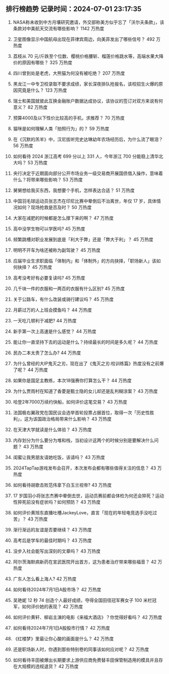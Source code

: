 
## 排行榜趋势 记录时间：2024-07-01 23:17:35
  
  1. NASA称未收到中方月壤研究邀请，外交部称美方似乎忘了「沃尔夫条款」，该条款对中美航天交流有哪些影响？ 1142 万热度
    
  2. 卫星图像显示中国航母出现在菲律宾周边，向美菲发出了哪些信号？ 492 万热度
    
  3. 荔枝从 70 元/斤跌至个位数、樱桃价格腰斩、榴莲价格跳水等，高端水果大降价的原因有哪些？ 325 万热度
    
  4. 四川曾到处是老虎，大熊猫为何没有被吃绝？ 207 万热度
    
  5. 黑龙江一中专卫校录取不要求成绩，家长深夜排队抢报名，该校招生火爆的原因究竟是什么？ 123 万热度
    
  6. 瑞士和美国就彼此互换金融账户数据达成协议，该协议的签订对双方来说有何意义？ 82 万热度
    
  7. 预算4000及以下性价比较高的手机，求推荐？ 70 万热度
    
  8. 猫咪是如何理解人类「拍照行为」的？ 59 万热度
    
  9. 在《沉默的羔羊》中，汉尼拔听完史达琳幼年农场经历后，为什么流了眼泪？ 56 万热度
    
  10. 如何看待 2024 浙江高考 699 分以上 331 人，今年浙江 700 分能稳上清华北大吗？ 53 万热度
    
  11. 央行决定于近期面向部分公开市场业务一级交易商开展国债借入操作，意味着什么？将带来哪些影响？ 53 万热度
    
  12. 舅舅想给我买东西，我想要个手机，怎样表达合适？ 51 万热度
    
  13. 中国羽毛球运动员张志杰在印尼比赛中晕倒后不治离世，年仅 17 岁，具体情况如何？现场抢救是否及时？ 50 万热度
    
  14. 大家在减肥的时候都是怎么撑下来的啊？ 47 万热度
    
  15. 高中没学生物可以学医吗? 45 万热度
    
  16. 频繁跳槽对职业发展到底是「利大于弊」还是「弊大于利」？ 45 万热度
    
  17. 明明不开车为啥还被称为副驾驶？ 45 万热度
    
  18. 应届毕业生求职面临「体制内」和「体制外」的方向抉择，「职场新人」该如何抉择？ 45 万热度
    
  19. 高考没考好有必要复读吗? 45 万热度
    
  20. 几千块一件的衣服和一两百的衣服有什么区别? 45 万热度
    
  21. 关于公路车，有什么改装或骑行建议吗？ 45 万热度
    
  22. 月薪过万的人上班会摸鱼吗？ 44 万热度
    
  23. 一天吃几顿利于减肥? 44 万热度
    
  24. 新手第一次上高速是什么感觉？ 44 万热度
    
  25. 能让你一直坚持下去的运动是什么？持续最长的时间是多久呢？ 44 万热度
    
  26. 民办二本太贵了怎么办? 44 万热度
    
  27. 为什么曾经的大IP鬼灭之刃，现在出了《鬼灭之刃:柱训练篇》热度没有之前爆了呢？ 44 万热度
    
  28. 如果你是国足主教练，本次18强赛你打算怎么干？ 44 万热度
    
  29. 为什么贾雨村在知道了香菱是甄士隐的女儿却还是乱判糊涂案？ 43 万热度
    
  30. 哈登2年7000万续约快船，如何评价这笔交易？ 43 万热度
    
  31. 法国极右翼政党在国民议会选举首轮投票占据首位，取得一次「历史性胜利」，这为该国政治格局带来什么影响？ 43 万热度
    
  32. 在天津大学就读是什么体验？ 43 万热度
    
  33. 内存划分为什么要分为堆和栈，当初设计这两个的时候分别是要解决什么问题？ 43 万热度
    
  34. 闺蜜让我男朋友请她吃饭，该请吗？ 43 万热度
    
  35. 2024TapTap游戏发布会召开，本次发布会都有哪些值得关注的信息？ 43 万热度
    
  36. 如何看待胡歌击败范伟拿下白玉兰视帝? 43 万热度
    
  37. 17 岁国羽小将张志杰赛中晕倒去世，运动员赛前都会体检为何还会猝死？运动性猝死前没有症状吗？如何预防？ 43 万热度
    
  38. 如何评价黄旭东直播吐槽JackeyLove，直言「现在的年轻电竞选手没吃过苦」？ 43 万热度
    
  39. 渐行渐远的友谊是否要继续？ 43 万热度
    
  40. 高考后是学车的最佳时期吗？ 43 万热度
    
  41. 没步入社会能写出深刻的文章吗？ 43 万热度
    
  42. 阿尔茨海默病新药在宣武医院开出首方，这为患者治疗带来哪些福音？ 42 万热度
    
  43. 广东人怎么看上海人? 42 万热度
    
  44. 如何看待2024年7月1日A股市场？ 42 万热度
    
  45. 吴艳妮 12 秒 74 创造个人最好成绩，夺得全国田径冠军赛女子 100 米栏冠军，如何评价她的表现？ 42 万热度
    
  46. 如何评价黄轩、柳岩主演的电影《来福大酒店》？你觉得好看吗？ 42 万热度
    
  47. 如何看待2024年7月1日A股股市行情？ 42 万热度
    
  48. 《红楼梦》里最让你心酸的画面是什么？ 42 万热度
    
  49. 还是职场新人时，你遇到那些特别卷的同事该如何应对呢？ 42 万热度
    
  50. 如何看待丰田被爆出长期要求上游供应商免费替丰田保管制造用的模具并且存在大规模的违规退货？ 42 万热度
    